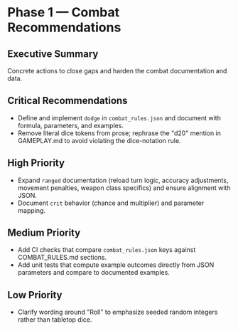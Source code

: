 # Phase 1 — Combat Recommendations

## Executive Summary
Concrete actions to close gaps and harden the combat documentation and data.

## Critical Recommendations
- Define and implement `dodge` in `combat_rules.json` and document with formula, parameters, and examples.
- Remove literal dice tokens from prose; rephrase the "d20" mention in GAMEPLAY.md to avoid violating the dice-notation rule.

## High Priority
- Expand `ranged` documentation (reload turn logic, accuracy adjustments, movement penalties, weapon class specifics) and ensure alignment with JSON.
- Document `crit` behavior (chance and multiplier) and parameter mapping.

## Medium Priority
- Add CI checks that compare `combat_rules.json` keys against COMBAT_RULES.md sections.
- Add unit tests that compute example outcomes directly from JSON parameters and compare to documented examples.

## Low Priority
- Clarify wording around "Roll" to emphasize seeded random integers rather than tabletop dice.
